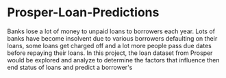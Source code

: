# Prosper-Loan-Predictions
Banks lose a lot of money to unpaid loans to borrowers each year. Lots of banks have become insolvent due to various borrowers defaulting on their loans, some loans get charged off and a lot more people pass due dates before repaying their loans. In this project, the loan dataset from Prosper would be explored and analyze to determine the factors that influence then end status of loans and predict a borrower's 
